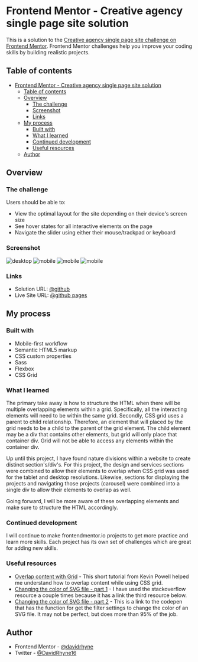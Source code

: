 # Frontend Mentor - Creative agency single page site solution

This is a solution to the [Creative agency single page site challenge on Frontend Mentor](https://www.frontendmentor.io/challenges/creative-agency-singlepage-site-Pq6V3I2RM). Frontend Mentor challenges help you improve your coding skills by building realistic projects. 

## Table of contents

- [Frontend Mentor - Creative agency single page site solution](#frontend-mentor---creative-agency-single-page-site-solution)
  - [Table of contents](#table-of-contents)
  - [Overview](#overview)
    - [The challenge](#the-challenge)
    - [Screenshot](#screenshot)
    - [Links](#links)
  - [My process](#my-process)
    - [Built with](#built-with)
    - [What I learned](#what-i-learned)
    - [Continued development](#continued-development)
    - [Useful resources](#useful-resources)
  - [Author](#author)

## Overview

### The challenge

Users should be able to:

- View the optimal layout for the site depending on their device's screen size
- See hover states for all interactive elements on the page
- Navigate the slider using either their mouse/trackpad or keyboard

### Screenshot

![desktop](https://user-images.githubusercontent.com/63062052/129579868-43c9b982-bf81-4d4c-8846-0f83a6169af7.png)
![mobile](https://user-images.githubusercontent.com/63062052/129579545-55d910bf-447e-468e-bacb-32a8f35f052e.png)
![mobile](https://user-images.githubusercontent.com/63062052/129579660-c1462d0c-9494-4f7c-b6eb-5bcc09a4c4cd.png)
![mobile](https://user-images.githubusercontent.com/63062052/129581753-2e075686-d0c9-45e4-bfde-28bdc01f303d.png)



### Links

- Solution URL: [@github](https://github.com/davidrhyne/creative-single-page-site)
- Live Site URL: [@github pages](https://davidrhyne.github.io/creative-single-page-site/)

## My process

### Built with

- Mobile-first workflow
- Semantic HTML5 markup
- CSS custom properties
- Sass
- Flexbox
- CSS Grid

### What I learned

The primary take away is how to structure the HTML when there will be multiple overlapping elements within a grid.  Specifically, all the interacting elements will need to be within the same grid.  Secondly, CSS grid uses a parent to child relationship.  Therefore, an element that will placed by the grid needs to be a child to the parent of the grid element.  The child element may be a div that contains other elements, but grid will only place that container div.  Grid will not be able to access any elements within the container div.

Up until this project, I have found nature divisions within a website to create distinct section's/div's. For this project, the design and services sections were combined to allow their elements to overlap when CSS grid was used for the tablet and desktop resolutions.  Likewise, sections for displaying the projects and navigating those projects (carousel) were combined into a single div to allow their elements to overlap as well.

Going forward, I will be more aware of these overlapping elements and make sure to structure the HTML accordingly.

### Continued development

I will continue to make frontendmentor.io projects to get more practice and learn more skills.  Each project has its own set of challenges which are great for adding new skills.

### Useful resources

- [Overlap content with Grid](https://www.youtube.com/watch?v=HFG3BKOqOlE) - This short tutorial from Kevin Powell helped me understand how to overlap content while using CSS grid.
- [Changing the color of SVG file - part 1](https://stackoverflow.com/questions/22252472/how-to-change-the-color-of-an-svg-element) - I have used the stackoverflow resource a couple times because it has a link the third resource below.
- [Changing the color of SVG file - part 2](https://codepen.io/sosuke/pen/Pjoqqp) - This is a link to the codepen that has the function for get the filter settings to change the color of an SVG file.  It may not be perfect, but does more than 95% of the job.

## Author

- Frontend Mentor - [@davidrhyne](https://www.frontendmentor.io/profile/davidrhyne)
- Twitter - [@DavidRhyne16](https://www.twitter.com/DavidRhyne16)

